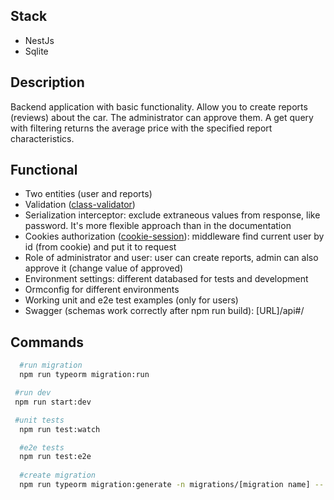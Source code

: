 ## Stack
- NestJs
- Sqlite

## Description
Backend application with basic functionality. Allow you to create reports (reviews) about the car. 
The administrator can approve them. A get query with filtering returns the average price with the specified report characteristics.

## Functional
- Two entities (user and reports)
- Validation ([class-validator](https://docs.nestjs.com/techniques/validation))
- Serialization interceptor: exclude extraneous values from response, like password. It's more flexible approach than in the documentation
- Cookies authorization ([cookie-session](https://www.npmjs.com/package/cookie-session)): middleware find current user by id (from cookie) and put it to request
- Role of administrator and user: user can create reports, admin can also approve it (change value of approved)
- Environment settings: different databased for tests and development
- Ormconfig for different environments
- Working unit and e2e test examples (only for users)
- Swagger (schemas work correctly after npm run build): [URL]/api#/ 

## Commands
```bash
  #run migration
  npm run typeorm migration:run

 #run dev
 npm run start:dev

 #unit tests
  npm run test:watch

  #e2e tests
  npm run test:e2e
  
  #create migration
  npm run typeorm migration:generate -n migrations/[migration name] -- -o
```
